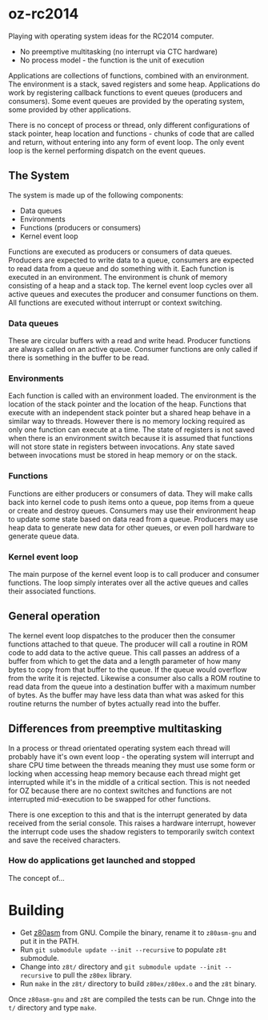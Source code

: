 # oz-rc2014

Playing with operating system ideas for the RC2014 computer.

* No preemptive multitasking (no interrupt via CTC hardware)
* No process model - the function is the unit of execution

Applications are collections of functions, combined with an environment. The environment is a stack, saved registers and some heap. Applications do work by registering callback functions to event queues (producers and consumers). Some event queues are provided by the operating system, some provided by other applications.

There is no concept of process or thread, only different configurations of stack pointer, heap location and functions - chunks of code that are called and return, without entering into any form of event loop. The only event loop is the kernel performing dispatch on the event queues.

## The System

The system is made up of the following components:

* Data queues
* Environments
* Functions (producers or consumers)
* Kernel event loop

Functions are executed as producers or consumers of data queues. Producers are expected to write data to a queue, consumers are expected to read data from a queue and do something with it. Each function is executed in an environment. The environment is chunk of memory consisting of a heap and a stack top. The kernel event loop cycles over all active queues and executes the producer and consumer functions on them. All functions are executed without interrupt or context switching.

### Data queues

These are circular buffers with a read and write head. Producer functions are always called on an active queue. Consumer functions are only called if there is something in the buffer to be read.

### Environments

Each function is called with an environment loaded. The environment is the location of the stack pointer and the location of the heap. Functions that execute with an independent stack pointer but a shared heap behave in a similar way to threads. However there is no memory locking required as only one function can execute at a time. The state of registers is not saved when there is an environment switch because it is assumed that functions will not store state in registers between invocations. Any state saved between invocations must be stored in heap memory or on the stack.

### Functions

Functions are either producers or consumers of data. They will make calls back into kernel code to push items onto a queue, pop items from a queue or create and destroy queues. Consumers may use their environment heap to update some state based on data read from a queue. Producers may use heap data to generate new data for other queues, or even poll hardware to generate queue data.

### Kernel event loop

The main purpose of the kernel event loop is to call producer and consumer functions. The loop simply interates over all the active queues and calles their associated functions.

## General operation

The kernel event loop dispatches to the producer then the consumer functions attached to that queue. The producer will call a routine in ROM code to add data to the active queue. This call passes an address of a buffer from which to get the data and a length parameter of how many bytes to copy from that buffer to the queue. If the queue would overflow from the write it is rejected. Likewise a consumer also calls a ROM routine to read data from the queue into a destination buffer with a maximum number of bytes. As the buffer may have less data than what was asked for this routine returns the number of bytes actually read into the buffer.

## Differences from preemptive multitasking

In a process or thread orientated operating system each thread will probably have it's own event loop - the operating system will interrupt and share CPU time between the threads meaning they must use some form or locking when accessing heap memory because each thread might get interrupted while it's in the middle of a critical section. This is not needed for OZ because there are no context switches and functions are not interrupted mid-execution to be swapped for other functions.

There is one exception to this and that is the interrupt generated by data received from the serial console. This raises a hardware interrupt, however the interrupt code uses the shadow registers to temporarily switch context and save the received characters.

### How do applications get launched and stopped

The concept of...

# Building

* Get [z80asm](http://download.savannah.nongnu.org/releases/z80asm/) from GNU. Compile the binary, rename it to `z80asm-gnu` and put it in the PATH.
* Run `git submodule update --init --recursive` to populate `z8t` submodule.
* Change into `z8t/` directory and `git submodule update --init --recursive` to pull the `z80ex` library.
* Run `make` in the `z8t/` directory to build `z80ex/z80ex.o` and the `z8t` binary.

Once `z80asm-gnu` and `z8t` are compiled the tests can be run. Chnge into the `t/` directory and type `make`.
